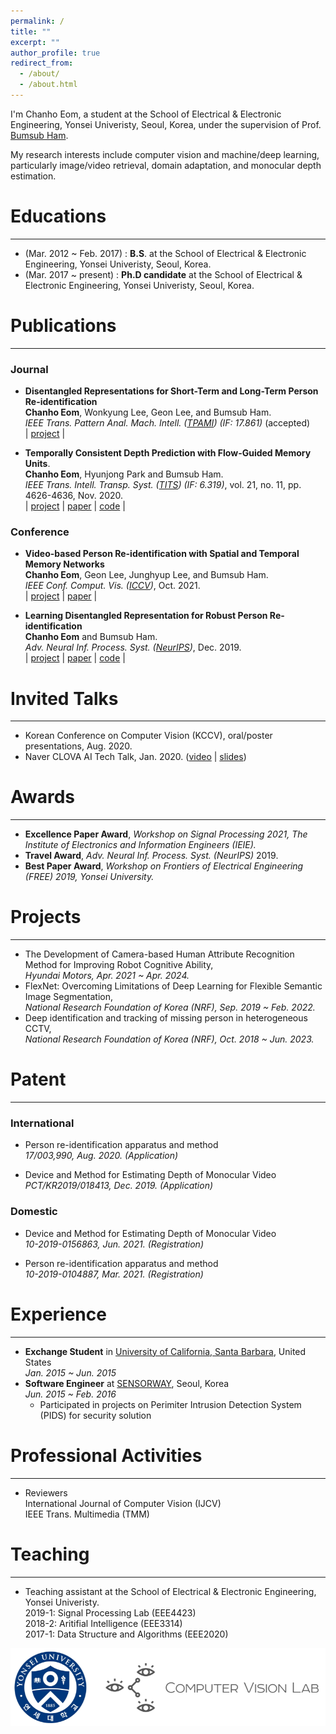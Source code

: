 ```yaml
---
permalink: /
title: ""
excerpt: ""
author_profile: true
redirect_from: 
  - /about/
  - /about.html
---
```


<!--![cheom](../images/cheom_zermatt_pointing.jpeg)-->

I'm Chanho Eom, a student at the School of Electrical & Electronic Engineering, Yonsei Univeristy, Seoul, Korea, under the supervision of Prof. [Bumsub Ham](https://cvlab.yonsei.ac.kr). 

My research interests include computer vision and machine/deep learning, particularly image/video retrieval, domain adaptation, and monocular depth estimation.

# Educations
_________________
* (Mar. 2012 ~ Feb. 2017) : **B.S**. at the School of Electrical & Electronic Engineering, Yonsei Univeristy, Seoul, Korea.
* (Mar. 2017 ~ present)   : **Ph.D candidate** at the School of Electrical & Electronic Engineering, Yonsei Univeristy, Seoul, Korea.

# Publications
_________________
### Journal
* **Disentangled Representations for Short-Term and Long-Term Person Re-identification**  
**Chanho Eom**, Wonkyung Lee, Geon Lee, and Bumsub Ham.  
*IEEE Trans. Pattern Anal. Mach. Intell. ([TPAMI](https://ieeexplore.ieee.org/xpl/RecentIssue.jsp?punumber=34)) (IF: 17.861)* (accepted)  
\| [project](https://cvlab-yonsei.github.io/projects/ISGAN/)
\|

* **Temporally Consistent Depth Prediction with Flow-Guided Memory Units**.\
**Chanho Eom**, Hyunjong Park and Bumsub Ham.\
*IEEE Trans. Intell. Transp. Syst. ([TITS](https://ieeexplore.ieee.org/xpl/RecentIssue.jsp?punumber=6979)) (IF: 6.319)*, vol. 21, no. 11, pp. 4626-4636, Nov. 2020.  
\| [project](https://cvlab-yonsei.github.io/projects/FlowGRU/)
\| [paper](https://ieeexplore.ieee.org/document/8848860)
\| [code](https://github.com/cvlab-yonsei/FlowGRU)
\|

### Conference
* **Video-based Person Re-identification with Spatial and Temporal Memory Networks**  
**Chanho Eom**, Geon Lee, Junghyup Lee, and Bumsub Ham.  
*IEEE Conf. Comput. Vis. ([ICCV](https://iccv2021.thecvf.com/home))*, Oct. 2021.  
\| [project](https://cvlab.yonsei.ac.kr/projects/STMN/)
\| [paper](https://openaccess.thecvf.com/content/ICCV2021/papers/Eom_Video-Based_Person_Re-Identification_With_Spatial_and_Temporal_Memory_Networks_ICCV_2021_paper.pdf)
\|

* **Learning Disentangled Representation for Robust Person Re-identification**  
**Chanho Eom** and Bumsub Ham.  
*Adv. Neural Inf. Process. Syst. ([NeurIPS](https://nips.cc/Conferences/2019))*, Dec. 2019.  
\| [project](https://cvlab-yonsei.github.io/projects/ISGAN/)
\| [paper](https://papers.nips.cc/paper/2019/file/d3aeec875c479e55d1cdeea161842ec6-Paper.pdf)
\| [code](https://github.com/cvlab-yonsei/ISGAN)
\|

# Invited Talks
_________________
* Korean Conference on Computer Vision (KCCV), oral/poster presentations, Aug. 2020.
* Naver CLOVA AI Tech Talk, Jan. 2020. ([video](https://www.youtube.com/watch?v=_bQvGy80MS0) \| [slides](https://www.facebook.com/677413542326125/posts/3110595645674557/))
 
# Awards
_________________
* **Excellence Paper Award**, *Workshop on Signal Processing 2021, The Institute of Electronics and Information Engineers (IEIE).*
* **Travel Award**, *Adv. Neural Inf. Process. Syst. (NeurIPS)* 2019.
* **Best Paper Award**, *Workshop on Frontiers of Electrical Engineering (FREE) 2019, Yonsei University.*

# Projects
_________________
* The Development of Camera-based Human Attribute Recognition Method for Improving Robot Cognitive Ability,  
*Hyundai Motors, Apr. 2021 ~ Apr. 2024.*  
* FlexNet: Overcoming Limitations of Deep Learning for Flexible Semantic Image Segmentation,  
*National Research Foundation of Korea (NRF), Sep. 2019 ~ Feb. 2022.*  
* Deep identification and tracking of missing person in heterogeneous CCTV,  
*National Research Foundation of Korea (NRF), Oct. 2018 ~ Jun. 2023.*  

# Patent
_________________
### International
* Person re-identification apparatus and method  
*17/003,990, Aug. 2020. (Application)*

* Device and Method for Estimating Depth of Monocular Video  
*PCT/KR2019/018413, Dec. 2019. (Application)*

### Domestic
* Device and Method for Estimating Depth of Monocular Video  
*10-2019-0156863, Jun. 2021. (Registration)*

* Person re-identification apparatus and method  
*10-2019-0104887, Mar. 2021. (Registration)*

# Experience
_________________
* **Exchange Student** in [University of California, Santa Barbara](https://www.ucsb.edu/), United States  
*Jan. 2015 ~ Jun. 2015*
* **Software Engineer** at [SENSORWAY](http://www.sensorway.co.kr/eng/), Seoul, Korea  
*Jun. 2015 ~ Feb. 2016*
  - Participated in projects on Perimiter Intrusion Detection System (PIDS) for security solution

# Professional Activities
_________________
* Reviewers  
International Journal of Computer Vision (IJCV)  
IEEE Trans. Multimedia (TMM)  

# Teaching
_________________
* Teaching assistant at the School of Electrical & Electronic Engineering, Yonsei Univeristy.  
2019-1: Signal Processing Lab (EEE4423)  
2018-2: Aritifial Intelligence (EEE3314)  
2017-1: Data Structure and Algorithms (EEE2020)

![cvlab_logo](../images/cvlab_logo.png)

